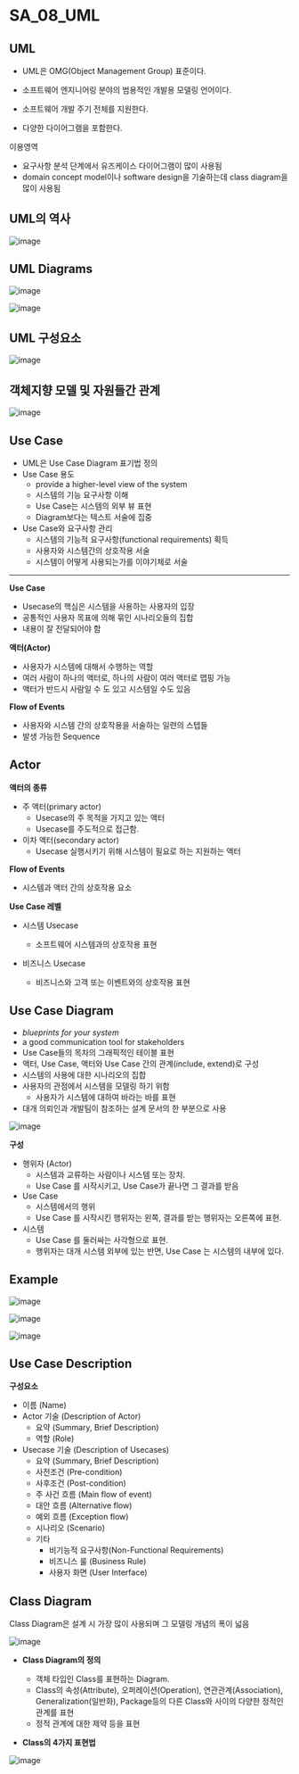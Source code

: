 # SA_08_UML

## UML

- UML은 OMG(Object Management Group) 표준이다.


- 소프트웨어 엔지니어링 분야의 범용적인 개발용 모델링 언어이다.
- 소프트웨어 개발 주기 전체를 지원한다.
- 다양한 다이어그램을 포함한다.

이용영역

- 요구사항 분석 단계에서 유즈케이스 다이어그램이 많이 사용됨
- domain concept model이나 software design을 기술하는데 class diagram을 많이 사용됨



## UML의 역사

![image](https://github.com/hhzzzk/studyLog/assets/67236054/748b5fd8-13c2-4141-abbe-36e36a4505c2)



## UML Diagrams

![image](https://github.com/hhzzzk/studyLog/assets/67236054/9de3f230-355f-4a1a-bc7a-2da594146e94)

![image](https://github.com/hhzzzk/studyLog/assets/67236054/b35a2752-19e2-409f-94b8-132d2eaa37bf)



## UML 구성요소

![image](https://github.com/hhzzzk/studyLog/assets/67236054/a4596fef-0d48-4cd5-b184-d662e0424763)



## 객체지향 모델 및 자원들간 관계

![image](https://github.com/hhzzzk/studyLog/assets/67236054/e7d0c110-4365-435a-ab82-a9dc5c93ca93)



## Use Case

- UML은 Use Case Diagram 표기법 정의
- Use Case 용도
  - provide a higher-level view of the system
  - 시스템의 기능 요구사항 이해
  - Use Case는 시스템의 외부 뷰 표현
  - Diagram보다는 텍스트 서술에 집중
- Use Case와 요구사항 관리
  - 시스템의 기능적 요구사항(functional requirements) 획득
  - 사용자와 시스템간의 상호작용 서술
  - 시스템이 어떻게 사용되는가를 이야기체로 서술

---

**Use Case**

- Usecase의 핵심은 시스템을 사용하는 사용자의 입장
- 공통적인 사용자 목표에 의해 묶인 시나리오들의 집합
- 내용이 잘 전달되어야 함

**액터(Actor)**

- 사용자가 시스템에 대해서 수행하는 역할
- 여러 사람이 하나의 액터로, 하나의 사람이 여러 액터로 맵핑 가능
- 액터가 반드시 사람일 수 도 있고 시스템일 수도 있음

**Flow of Events**

- 사용자와 시스템 간의 상호작용을 서술하는 일련의 스텝들
- 발생 가능한 Sequence 



##  Actor

**액터의 종류**

- 주 액터(primary actor)
  - Usecase의 주 목적을 가지고 있는 액터
  - Usecase를 주도적으로 접근함.
- 이차 액터(secondary actor)
  - Usecase 실행시키기 위해 시스템이 필요로 하는 지원하는 액터

**Flow of Events**

- 시스템과 액터 간의 상호작용 요소

**Use Case  레벨**

- 시스템 Usecase
  - 소프트웨어 시스템과의 상호작용 표현


- 비즈니스 Usecase
  - 비즈니스와  고객 또는 이벤트와의 상호작용 표현



## Use Case Diagram

- *blueprints for your system*
- a good communication tool for stakeholders
- Use Case들의 목차의 그래픽적인 테이블 표현
- 액터, Use Case, 액터와 Use Case 간의 관계(include, extend)로 구성
- 시스템의 사용에 대한 시나리오의 집합
- 사용자의 관점에서 시스템을 모델링 하기 위함
  - 사용자가 시스템에 대하여 바라는 바를 표현
- 대개 의뢰인과 개발팀이 참조하는 설계 문서의 한 부분으로 사용

![image](https://github.com/hhzzzk/studyLog/assets/67236054/059955ba-204f-489c-a056-ccdcf76269be)

**구성**

- 행위자 (Actor) 
  - 시스템과 교류하는 사람이나 시스템 또는 장치.
  - Use Case 를 시작시키고, Use Case가 끝나면 그 결과를 받음
- Use Case 
  - 시스템에서의 행위
  - Use Case 를 시작시킨 행위자는 왼쪽, 결과를 받는 행위자는 오른쪽에 표현.
- 시스템
  - Use Case 를 둘러싸는 사각형으로 표현.
  - 행위자는 대개 시스템 외부에 있는 반면, Use Case 는 시스템의 내부에 있다.

## Example

![image](https://github.com/hhzzzk/studyLog/assets/67236054/fc03933a-f1e6-4398-b382-76d3772d6f88)

![image](https://github.com/hhzzzk/studyLog/assets/67236054/e1dbd009-8075-4732-9fac-27ebf2f5dfae)

![image](https://github.com/hhzzzk/studyLog/assets/67236054/c53dad8a-32ed-42fe-bfae-25507ea6c817)



## Use Case Description

**구성요소**

- 이름 (Name)
- Actor 기술 (Description of Actor)
  - 요약 (Summary, Brief Description)
  - 역할 (Role)
- Usecase 기술 (Description of Usecases)
  - 요약 (Summary, Brief Description)
  - 사전조건 (Pre-condition)
  - 사후조건 (Post-condition)
  - 주 사건 흐름 (Main flow of event)
  - 대안 흐름 (Alternative flow)
  - 예외 흐름 (Exception flow)
  - 시나리오 (Scenario)
  - 기타
    - 비기능적 요구사항(Non-Functional Requirements)
    - 비즈니스 룰 (Business Rule)
    - 사용자 화면 (User Interface)



## Class Diagram

Class Diagram은 설계 시 가장 많이 사용되며  그 모델링 개념의 폭이 넓음

![image](https://github.com/hhzzzk/studyLog/assets/67236054/49f9ae15-0b20-4113-b83b-c555e61552be)



- **Class Diagram의 정의**
  - 객체 타입인 Class를 표현하는 Diagram.
  - Class의 속성(Attribute), 오퍼레이션(Operation), 연관관계(Association),  Generalization(일반화), Package등의 다른 Class와 사이의 다양한 정적인 관계를 표현
  - 정적 관계에 대한 제약 등을 표현



- **Class의 4가지 표현법**

![image](https://github.com/hhzzzk/studyLog/assets/67236054/8d7375b6-e232-4472-b2fb-a39f7ecae663)